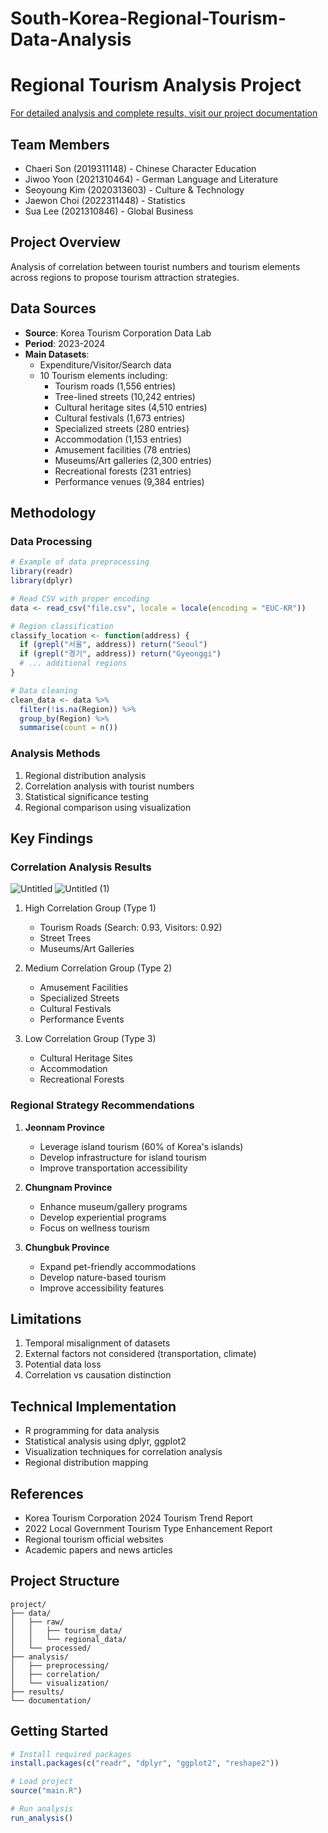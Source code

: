 # South-Korea-Regional-Tourism-Data-Analysis

# Regional Tourism Analysis Project

[For detailed analysis and complete results, visit our project documentation](https://hazel-grass-f77.notion.site/Project_4-93b08aaf0e0d406dba7ba6b90f4ac6d8)

## Team Members
- Chaeri Son (2019311148) - Chinese Character Education
- Jiwoo Yoon (2021310464) - German Language and Literature
- Seoyoung Kim (2020313603) - Culture & Technology
- Jaewon Choi (2022311448) - Statistics
- Sua Lee (2021310846) - Global Business

## Project Overview
Analysis of correlation between tourist numbers and tourism elements across regions to propose tourism attraction strategies.

## Data Sources
- **Source**: Korea Tourism Corporation Data Lab
- **Period**: 2023-2024
- **Main Datasets**:
  - Expenditure/Visitor/Search data
  - 10 Tourism elements including:
    - Tourism roads (1,556 entries)
    - Tree-lined streets (10,242 entries)
    - Cultural heritage sites (4,510 entries)
    - Cultural festivals (1,673 entries)
    - Specialized streets (280 entries)
    - Accommodation (1,153 entries)
    - Amusement facilities (78 entries)
    - Museums/Art galleries (2,300 entries)
    - Recreational forests (231 entries)
    - Performance venues (9,384 entries)

## Methodology

### Data Processing
```r
# Example of data preprocessing
library(readr)
library(dplyr)

# Read CSV with proper encoding
data <- read_csv("file.csv", locale = locale(encoding = "EUC-KR"))

# Region classification
classify_location <- function(address) {
  if (grepl("서울", address)) return("Seoul")
  if (grepl("경기", address)) return("Gyeonggi")
  # ... additional regions
}

# Data cleaning
clean_data <- data %>%
  filter(!is.na(Region)) %>%
  group_by(Region) %>%
  summarise(count = n())
```

### Analysis Methods
1. Regional distribution analysis
2. Correlation analysis with tourist numbers
3. Statistical significance testing
4. Regional comparison using visualization

## Key Findings

### Correlation Analysis Results
![Untitled](https://github.com/user-attachments/assets/5f321e87-168d-448e-a47b-4987014d3972)
![Untitled (1)](https://github.com/user-attachments/assets/b19d1fc3-91c2-4cc3-b0e1-282b008811aa)

1. High Correlation Group (Type 1)
   - Tourism Roads (Search: 0.93, Visitors: 0.92)
   - Street Trees
   - Museums/Art Galleries

2. Medium Correlation Group (Type 2)
   - Amusement Facilities
   - Specialized Streets
   - Cultural Festivals
   - Performance Events

3. Low Correlation Group (Type 3)
   - Cultural Heritage Sites
   - Accommodation
   - Recreational Forests

### Regional Strategy Recommendations
1. **Jeonnam Province**
   - Leverage island tourism (60% of Korea's islands)
   - Develop infrastructure for island tourism
   - Improve transportation accessibility

2. **Chungnam Province**
   - Enhance museum/gallery programs
   - Develop experiential programs
   - Focus on wellness tourism

3. **Chungbuk Province**
   - Expand pet-friendly accommodations
   - Develop nature-based tourism
   - Improve accessibility features

## Limitations
1. Temporal misalignment of datasets
2. External factors not considered (transportation, climate)
3. Potential data loss
4. Correlation vs causation distinction

## Technical Implementation
- R programming for data analysis
- Statistical analysis using dplyr, ggplot2
- Visualization techniques for correlation analysis
- Regional distribution mapping

## References
- Korea Tourism Corporation 2024 Tourism Trend Report
- 2022 Local Government Tourism Type Enhancement Report
- Regional tourism official websites
- Academic papers and news articles

## Project Structure
```
project/
├── data/
│   ├── raw/
│   │   ├── tourism_data/
│   │   └── regional_data/
│   └── processed/
├── analysis/
│   ├── preprocessing/
│   ├── correlation/
│   └── visualization/
├── results/
└── documentation/
```

## Getting Started
```r
# Install required packages
install.packages(c("readr", "dplyr", "ggplot2", "reshape2"))

# Load project
source("main.R")

# Run analysis
run_analysis()
